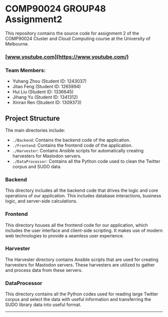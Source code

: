 # COMP90024 GROUP48 Assignment2
This repository contains the source code for assignment 2 of the COMP90024 Cluster and Cloud Computing course at the University of Melbourne.

### [www.youtube.com](https://www.youtube.com/)

### Team Members:
- Yuhang Zhou (Student ID: 1243037)
- Jitao Feng (Student ID: 1265994)
- Hui Liu (Student ID: 1336645)
- Jihang Yu (Student ID: 1341312)
- Xinran Ren (Student ID: 1309373)

## Project Structure
The main directories include:
- `./Backend`: Contains the backend code of the application.
- `./Frontend`: Contains the frontend code of the application.
- `./Harvester`: Contains Ansible scripts for automatically creating harvesters for Mastodon servers.
- `./DataProcessor`: Contains all the Python code used to clean the Twitter corpus and SUDO data.

### Backend

This directory includes all the backend code that drives the logic and core operations of our application. This includes database interactions, business logic, and server-side calculations.

### Frontend

This directory houses all the frontend code for our application, which includes the user interface and client-side scripting. It makes use of modern web technologies to provide a seamless user experience.

### Harvester

The Harvester directory contains Ansible scripts that are used for creating harvesters for Mastodon servers. These harvesters are utilized to gather and process data from these servers.

### DataProcessor

This directory contains all the Python codes used for reading large Twitter corpus and select the data with useful information and transferring the SUDO library data into useful format.

---
